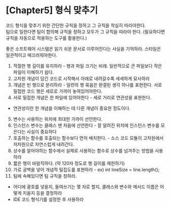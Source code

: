 # [Chapter5] 형식 맞추기
  
코드 형식을 맞추기 위한 간단한 규칙을 정하고 그 규칙을 착실히 따라야한다.  
팀으로 일한다면 팀이 합의해 규칙을 정하고 모두가 그 규칙을 따라야 한다. (필요하다면 규칙을 자동으로 적용하는 도구를 활용한다.)  
  
좋은 소프트웨어 시스템은 읽기 쉬운 문서로 이루어진다는 사실을 기억하라. 스타일은 일관적이고 매끄러워야한다.  
  
1. 적절한 행 길이를 유지하라 - 행과 파일 크기는 비례. 일반적으로 큰 파일보다 작은 파일이 이해하기 쉽다.  
2. 고차원 개념이 담긴 코드로 시작해서 아래로 내려갈수록 세세하게 묘사하라  
3. 개념은 빈 행으로 분리하라 - 일련의 행 묶음은 완결된 생각 하나를 표현한다. 서로 밀접한 코드 행은 세로로 가까이 놓여있어야한다.  
4. 서로 밀접한 개념은 한 파일에 있어야한다 - 세로 거리로 연관성을 표현한다.  
* 연관성이란 한 개념을 이해하는 데 다른 개념이 중요한 정도이다.  
5. 변수는 사용하는 위치에 최대한 가까이 선언한다.  
6. 인스턴스 변수는 클래스 맨 처음에 선언한다 - 잘 알려진 위치에 인스턴스 변수를 모은다는 사실이 중요하다  
7. 호출하는 함수를 호출되는 함수보다 먼저 배치한다. - 소스 코드 모듈이 고차원에서 저차원으로 자연스럽게 내려간다.  
8. 상수를 알아야하는 함수에서 실제로 사용하는 함수로 상수를 넘겨주는 방법을 사용하라  
9. 짧은 행이 바람직하다. (약 120자 정도로 행 길이를 제한하기)  
10. 가로 공백을 넣어 개념적 밀집도를 표현하라 - ex) int lineSize = line.length();  
11. 팀에 속해있다면 팀 규칙을 정하라.   
- 어디에 괄호를 넣을지, 들여쓰기는 몇 자로 할지, 클래스와 변수와 메서드 이름은 어떻게 지을지 등을 결정하라  
- IDE 코드 형식기를 설정한 후 사용하라  
